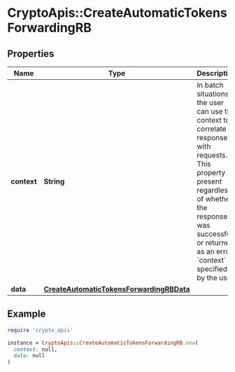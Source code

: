 # CryptoApis::CreateAutomaticTokensForwardingRB

## Properties

| Name | Type | Description | Notes |
| ---- | ---- | ----------- | ----- |
| **context** | **String** | In batch situations the user can use the context to correlate responses with requests. This property is present regardless of whether the response was successful or returned as an error. &#x60;context&#x60; is specified by the user. | [optional] |
| **data** | [**CreateAutomaticTokensForwardingRBData**](CreateAutomaticTokensForwardingRBData.md) |  |  |

## Example

```ruby
require 'crypto_apis'

instance = CryptoApis::CreateAutomaticTokensForwardingRB.new(
  context: null,
  data: null
)
```

